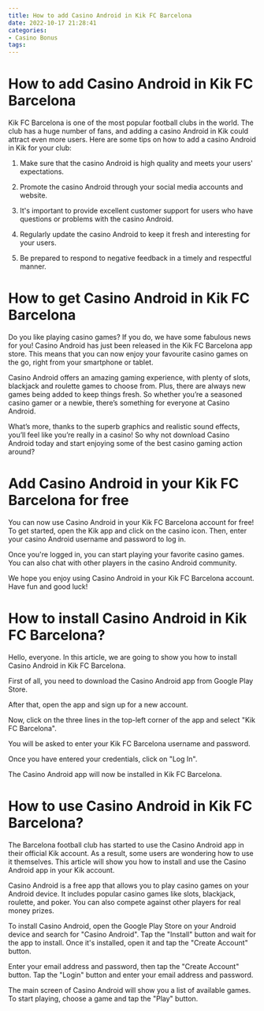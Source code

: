 ```yaml
---
title: How to add Casino Android in Kik FC Barcelona
date: 2022-10-17 21:28:41
categories:
- Casino Bonus
tags:
---
```



#  How to add Casino Android in Kik FC Barcelona



Kik FC Barcelona is one of the most popular football clubs in the world. The club has a huge number of fans, and adding a casino Android in Kik could attract even more users. Here are some tips on how to add a casino Android in Kik for your club:

1) Make sure that the casino Android is high quality and meets your users' expectations.

2) Promote the casino Android through your social media accounts and website.

3) It's important to provide excellent customer support for users who have questions or problems with the casino Android.

4) Regularly update the casino Android to keep it fresh and interesting for your users.

5) Be prepared to respond to negative feedback in a timely and respectful manner.

#  How to get Casino Android in Kik FC Barcelona

Do you like playing casino games? If you do, we have some fabulous news for you! Casino Android has just been released in the Kik FC Barcelona app store. This means that you can now enjoy your favourite casino games on the go, right from your smartphone or tablet.

Casino Android offers an amazing gaming experience, with plenty of slots, blackjack and roulette games to choose from. Plus, there are always new games being added to keep things fresh. So whether you’re a seasoned casino gamer or a newbie, there’s something for everyone at Casino Android.

What’s more, thanks to the superb graphics and realistic sound effects, you’ll feel like you’re really in a casino! So why not download Casino Android today and start enjoying some of the best casino gaming action around?

#  Add Casino Android in your Kik FC Barcelona for free

You can now use Casino Android in your Kik FC Barcelona account for free! To get started, open the Kik app and click on the casino icon. Then, enter your casino Android username and password to log in.

Once you're logged in, you can start playing your favorite casino games. You can also chat with other players in the casino Android community.

We hope you enjoy using Casino Android in your Kik FC Barcelona account. Have fun and good luck!

#  How to install Casino Android in Kik FC Barcelona?

Hello, everyone. In this article, we are going to show you how to install Casino Android in Kik FC Barcelona.

First of all, you need to download the Casino Android app from Google Play Store.

After that, open the app and sign up for a new account.

Now, click on the three lines in the top-left corner of the app and select "Kik FC Barcelona".

You will be asked to enter your Kik FC Barcelona username and password.

Once you have entered your credentials, click on "Log In".

The Casino Android app will now be installed in Kik FC Barcelona.

#  How to use Casino Android in Kik FC Barcelona?

The Barcelona football club has started to use the Casino Android app in their official Kik account. As a result, some users are wondering how to use it themselves. This article will show you how to install and use the Casino Android app in your Kik account.

Casino Android is a free app that allows you to play casino games on your Android device. It includes popular casino games like slots, blackjack, roulette, and poker. You can also compete against other players for real money prizes.

To install Casino Android, open the Google Play Store on your Android device and search for "Casino Android". Tap the "Install" button and wait for the app to install. Once it's installed, open it and tap the "Create Account" button.

Enter your email address and password, then tap the "Create Account" button. Tap the "Login" button and enter your email address and password.

The main screen of Casino Android will show you a list of available games. To start playing, choose a game and tap the "Play" button.